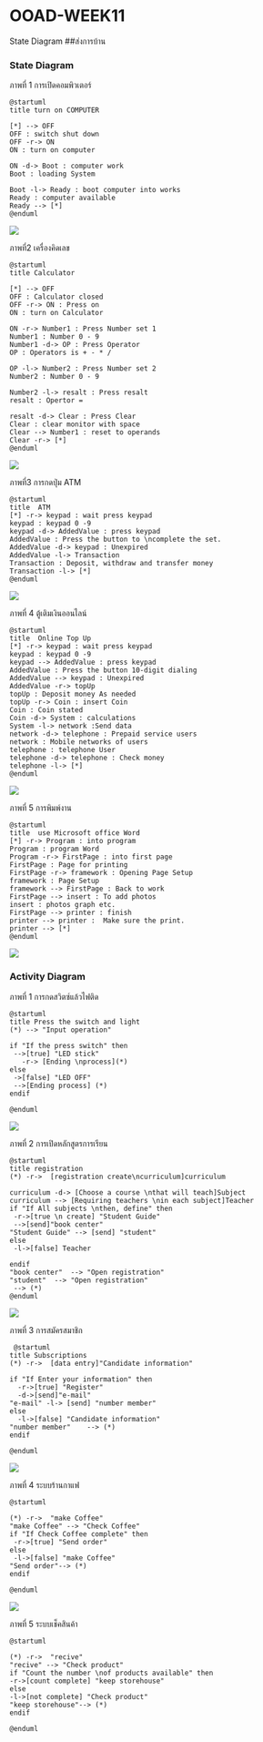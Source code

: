 # OOAD-WEEK11
State Diagram
##ส่งการบ้าน

### State Diagram

ภาพที่ 1  การเปิดคอมพิวเตอร์

 ```
@startuml
title turn on COMPUTER

[*] --> OFF
OFF : switch shut down
OFF -r-> ON
ON : turn on computer

ON -d-> Boot : computer work
Boot : loading System

Boot -l-> Ready : boot computer into works
Ready : computer available
Ready --> [*]
@enduml
 ```
 
 ![](https://github.com/fernkamon/OOAD-WEEK11/blob/master/1.png)


 ภาพที่2 เครื่องคิดเลข
 
  ```
 @startuml
title Calculator

[*] --> OFF
OFF : Calculator closed
OFF -r-> ON : Press on
ON : turn on Calculator

ON -r-> Number1 : Press Number set 1
Number1 : Number 0 - 9
Number1 -d-> OP : Press Operator
OP : Operators is + - * /

OP -l-> Number2 : Press Number set 2
Number2 : Number 0 - 9

Number2 -l-> resalt : Press resalt
resalt : Opertor =

resalt -d-> Clear : Press Clear
Clear : clear monitor with space
Clear --> Number1 : reset to operands
Clear -r-> [*]
@enduml
 ```
 
 ![](https://github.com/fernkamon/OOAD-WEEK11/blob/master/2.png)
 
 ภาพที่3 การกดปุ่ม ATM
 
  ```
  @startuml
title  ATM
[*] -r-> keypad : wait press keypad
keypad : keypad 0 -9
keypad -d-> AddedValue : press keypad
AddedValue : Press the button to \ncomplete the set.
AddedValue -d-> keypad : Unexpired
AddedValue -l-> Transaction 
Transaction : Deposit, withdraw and transfer money
Transaction -l-> [*]
@enduml

   ```
 ![](https://github.com/fernkamon/OOAD-WEEK11/blob/master/3.png)
 

ภาพที่ 4 ตู้เติมเงินออนไลน์

 ``` 
@startuml
title  Online Top Up
[*] -r-> keypad : wait press keypad
keypad : keypad 0 -9
keypad --> AddedValue : press keypad
AddedValue : Press the button 10-digit dialing
AddedValue --> keypad : Unexpired
AddedValue -r-> topUp 
topUp : Deposit money As needed
topUp -r-> Coin : insert Coin
Coin : Coin stated
Coin -d-> System : calculations
System -l-> network :Send data 
network -d-> telephone : Prepaid service users
network : Mobile networks of users
telephone : telephone User
telephone -d-> telephone : Check money
telephone -l-> [*]
@enduml

 ```
 
 ![](https://github.com/fernkamon/OOAD-WEEK11/blob/master/4.1.png)
 
 ภาพที่ 5 การพิมพ์งาน
 
 ```
 @startuml
title  use Microsoft office Word
[*] -r-> Program : into program
Program : program Word
Program -r-> FirstPage : into first page
FirstPage : Page for printing
FirstPage -r-> framework : Opening Page Setup
framework : Page Setup
framework --> FirstPage : Back to work
FirstPage --> insert : To add photos
insert : photos graph etc.
FirstPage --> printer : finish
printer --> printer :  Make sure the print.
printer --> [*]
@enduml
 ```

![](https://github.com/fernkamon/OOAD-WEEK11/blob/master/5.png)

### Activity Diagram
 
ภาพที่ 1 การกดสวิตซ์แล้วไฟติด

 ```
@startuml
title Press the switch and light
(*) --> "Input operation"

if "If the press switch" then
  -->[true] "LED stick"
    -r-> [Ending \nprocess](*)
else
  ->[false] "LED OFF"
  -->[Ending process] (*)
endif

@enduml
 ```
 
 ![](https://github.com/fernkamon/OOAD-WEEK11/blob/master/Activity1.png)

ภาพที่ 2 การเปิดหลักสูตรการเรียน

 ```
@startuml
title registration
(*) -r->  [registration create\ncurriculum]curriculum

curriculum -d-> [Choose a course \nthat will teach]Subject
curriculum --> [Requiring teachers \nin each subject]Teacher
if "If All subjects \nthen, define" then
  -r->[true \n create] "Student Guide"
  -->[send]"book center"
"Student Guide" --> [send] "student"  
else
  -l->[false] Teacher

endif
"book center"  --> "Open registration"
"student"  --> "Open registration"
  --> (*)
@enduml
 ```
 
 ![](https://github.com/fernkamon/OOAD-WEEK11/blob/master/Activity2.png)
 
 ภาพที่ 3 การสมัครสมาชิก

```
 @startuml
title Subscriptions
(*) -r->  [data entry]"Candidate information"

if "If Enter your information" then
  -r->[true] "Register"
  -d->[send]"e-mail"
"e-mail" -l-> [send] "number member"  
else
  -l->[false] "Candidate information"
"number member"    --> (*)
endif

@enduml
 ```
 
 ![](https://github.com/fernkamon/OOAD-WEEK11/blob/master/Activity3.png)
 
 ภาพที่ 4 ระบบร้านกาแฟ
 
 ```
 @startuml

(*) -r->  "make Coffee"
 "make Coffee" --> "Check Coffee"
if "If Check Coffee complete" then
  -r->[true] "Send order"
else
  -l->[false] "make Coffee"
"Send order"--> (*)
endif

@enduml
 ```
 
 ![](https://github.com/fernkamon/OOAD-WEEK11/blob/master/Activity4.png)
 
 ภาพที่ 5 ระบบเช็คสินค้า
 
  ```
  @startuml

(*) -r->  "recive"
 "recive" --> "Check product"
if "Count the number \nof products available" then
  -r->[count complete] "keep storehouse"
else
  -l->[not complete] "Check product"
"keep storehouse"--> (*)
endif

@enduml
   ```

![]()
